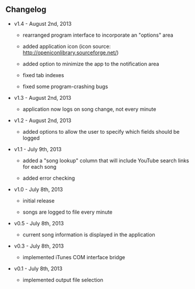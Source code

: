 Changelog
---------

* v1.4 - August 2nd, 2013
    
	- rearranged program interface to incorporate an "options" area
	
	- added application icon (icon source: http://openiconlibrary.sourceforge.net/)
	
	- added option to minimize the app to the notification area
	
	- fixed tab indexes
	
	- fixed some program-crashing bugs
	
* v1.3 - August 2nd, 2013

	- application now logs on song change, not every minute
	
* v1.2 - August 2nd, 2013

	- added options to allow the user to specify which fields should be logged

* v1.1 - July 9th, 2013

	- added a "song lookup" column that will include YouTube search links for each song
	
	- added error checking
	
* v1.0 - July 8th, 2013

	- initial release
	
	- songs are logged to file every minute
	
* v0.5 - July 8th, 2013

	- current song information is displayed in the application
	
* v0.3 - July 8th, 2013

	- implemented iTunes COM interface bridge
	
* v0.1 - July 8th, 2013

	- implemented output file selection